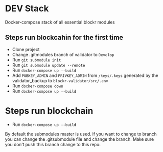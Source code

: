 # DEV Stack
Docker-compose stack of all essential blockr modules

## Steps run blockcahin for the first time
 - Clone project
 - Change .gitmodules branch of validator to `Develop`
 - Run `git submodule init`
 - Run `git submodule update --remote`
 - Run `docker-compose up --build`
 - Add `PUBKEY_ADMIN` and `PRIVKEY_ADMIN` from `/keys/.keys` generated by the validator_backup to `blockr-validator/src/.env`
 - Run `docker-compose down`
 - Run `docker-compose up --build`

# Steps run blockchain
  - Run `docker-compose up --build`
 
By default the submodules master is used. If you want to change to branch you can change the .gitsubmodule file and change the branch.
Make sure you don't push this branch change to this repo.
